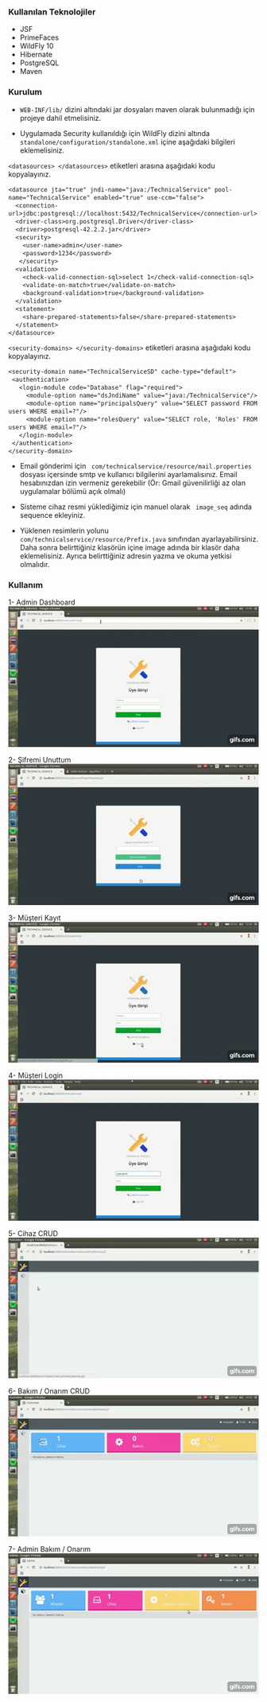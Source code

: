 ### Kullanılan Teknolojiler
* JSF 
* PrimeFaces 
* WildFly 10
* Hibernate 
* PostgreSQL 
* Maven

### Kurulum

* ` WEB-INF/lib/ ` dizini altındaki jar dosyaları maven olarak bulunmadığı için projeye dahil etmelisiniz.

* Uygulamada Security kullanıldığı için WildFly dizini altında ` standalone/configuration/standalone.xml ` içine aşağıdaki bilgileri eklemelisiniz.

` <datasources> </datasources> ` etiketleri arasına aşağıdaki kodu kopyalayınız.
```
<datasource jta="true" jndi-name="java:/TechnicalService" pool-name="TechnicalService" enabled="true" use-ccm="false">
  <connection-url>jdbc:postgresql://localhost:5432/TechnicalService</connection-url>
  <driver-class>org.postgresql.Driver</driver-class>
  <driver>postgresql-42.2.2.jar</driver>
  <security>
    <user-name>admin</user-name>
    <password>1234</password>
   </security>
  <validation>
    <check-valid-connection-sql>select 1</check-valid-connection-sql>
    <validate-on-match>true</validate-on-match>
    <background-validation>true</background-validation>
  </validation>
  <statement>
    <share-prepared-statements>false</share-prepared-statements>
  </statement>    
</datasource> 

```

` <security-domains> </security-domains> ` etiketleri arasına aşağıdaki kodu kopyalayınız.

                
 ``` 
 <security-domain name="TechnicalServiceSD" cache-type="default">
  <authentication>
    <login-module code="Database" flag="required">
      <module-option name="dsJndiName" value="java:/TechnicalService"/>
      <module-option name="principalsQuery" value="SELECT password FROM users WHERE email=?"/>
      <module-option name="rolesQuery" value="SELECT role, 'Roles' FROM users WHERE email=?"/>
    </login-module>
  </authentication>
</security-domain> 
```                

* Email gönderimi için `  com/technicalservice/resource/mail.properties `  dosyası içersinde smtp ve kullanıcı bilgilerini ayarlamalısınız. Email hesabınızdan izin vermeniz gerekebilir (Ör: Gmail güvenilirliği az olan uygulamalar bölümü açık olmalı)

* Sisteme cihaz resmi yüklediğimiz için manuel olarak ` image_seq` adında sequence ekleyiniz.

* Yüklenen resimlerin yolunu `  com/technicalservice/resource/Prefix.java ` sınıfından ayarlayabilirsiniz. Daha sonra belirttiğiniz klasörün içine image adında bir klasör daha eklemelisiniz. Ayrıca belirttiğiniz adresin yazma ve okuma yetkisi olmalıdır.

### Kullanım

1- Admin Dashboard 
<br/>
![Admin Dashboard](https://raw.githubusercontent.com/oguzhancevik/technicalservice/master/analiz/ekran/00-adminDashbard.gif)


2- Şifremi Unuttum
<br/>
![Şifremi Unuttum](https://raw.githubusercontent.com/oguzhancevik/technicalservice/master/analiz/ekran/01-forgotPassword.gif)


3- Müşteri Kayıt
<br/>
![Müşteri Kayıt](https://raw.githubusercontent.com/oguzhancevik/technicalservice/master/analiz/ekran/02-customerRegister.gif)


4- Müşteri Login
<br/>
![Müşteri Login](https://raw.githubusercontent.com/oguzhancevik/technicalservice/master/analiz/ekran/03-customerLogin.gif)


5- Cihaz CRUD
<br/>
![Cihaz CRUD](https://raw.githubusercontent.com/oguzhancevik/technicalservice/master/analiz/ekran/04-deviceCrud.gif)


6- Bakım / Onarım CRUD
<br/>
![Bakım / Onarım CRUD](https://raw.githubusercontent.com/oguzhancevik/technicalservice/master/analiz/ekran/05-issueCrud.gif)


7- Admin Bakım / Onarım
<br/>
![Bakım / Onarım CRUD](https://raw.githubusercontent.com/oguzhancevik/technicalservice/master/analiz/ekran/06-adminIssue.gif)
